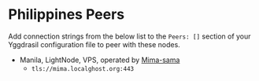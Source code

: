 # Philippines Peers

Add connection strings from the below list to the `Peers: []` section of your
Yggdrasil configuration file to peer with these nodes.

* Manila, LightNode, VPS, operated by [Mima-sama](http://mima.localghost.org)
  * `tls://mima.localghost.org:443`
